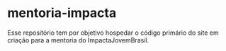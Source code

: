 # mentoria-impacta
Esse repositório tem por objetivo hospedar o código primário do site em criação para a mentoria do ImpactaJovemBrasil.
